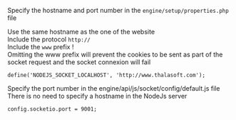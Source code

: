 Specify the hostname and port number in the `engine/setup/properties.php` file

Use the same hostname as the one of the website  
Include the protocol `http://`  
Include the `www` prefix !  
Omitting the www prefix will prevent the cookies to be sent as part of the socket request and the socket connexion will fail
```
define('NODEJS_SOCKET_LOCALHOST', 'http://www.thalasoft.com');
```

Specify the port number in the engine/api/js/socket/config/default.js file
There is no need to specify a hostname in the NodeJs server
```
config.socketio.port = 9001;
```

